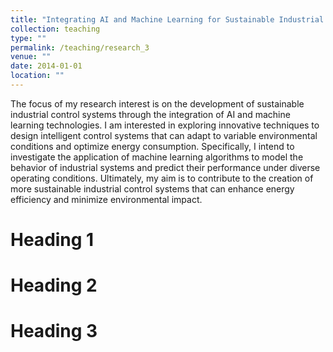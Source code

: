 ```yaml
---
title: "Integrating AI and Machine Learning for Sustainable Industrial Control Systems"
collection: teaching
type: ""
permalink: /teaching/research_3
venue: ""
date: 2014-01-01
location: ""
---
```


The focus of my research interest is on the development of sustainable industrial control systems through the integration of AI and machine learning technologies. I am interested in exploring innovative techniques to design intelligent control systems that can adapt to variable environmental conditions and optimize energy consumption. Specifically, I intend to investigate the application of machine learning algorithms to model the behavior of industrial systems and predict their performance under diverse operating conditions. Ultimately, my aim is to contribute to the creation of more sustainable industrial control systems that can enhance energy efficiency and minimize environmental impact.

Heading 1
======

Heading 2
======

Heading 3
======
